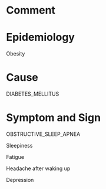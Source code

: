 # Comment

# Epidemiology

Obesity

# Cause

DIABETES_MELLITUS

# Symptom and Sign

OBSTRUCTIVE_SLEEP_APNEA

Sleepiness

Fatigue

Headache after waking up

Depression

